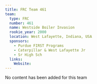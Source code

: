 ```yaml
---
title: FRC Team 461
team:
  type: FRC
  number: 461
  name: Westside Boiler Invasion
  rookie_year: 2000
  location: West Lafayette, Indiana, USA
  sponsors:
    - Purdue FIRST Programs
    - Caterpillar & West Lafayette Jr
    - Sr High Sch
  links:
    Website: 
---
```

No content has been added for this team